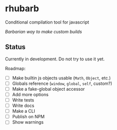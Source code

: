 # rhubarb
Conditional compilation tool for javascript

_Barbarian way to make custom builds_


## Status

Currently in development. Do not try to use it yet.

Roadmap:

- [ ] Make builtin js objects usable (`Math`, `Object`, etc.)
- [ ] Globals reference (`window`, `global`, `self`, custom?)
- [ ] Make a fake-global object accessor
- [ ] Add more options
- [ ] Write tests
- [ ] Write docs
- [ ] Make a CLI
- [ ] Publish on NPM
- [ ] Show warnings
